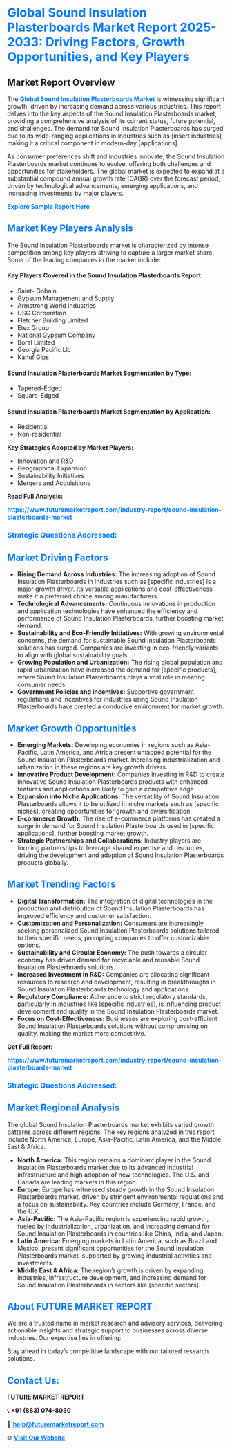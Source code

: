 <h1 style="color: #007BFF;">Global Sound Insulation Plasterboards Market Report 2025-2033: Driving Factors, Growth Opportunities, and Key Players</h1>

<section id="overview">
<h2>Market Report Overview</h2>
<p>The <a href="https://www.futuremarketreport.com/industry-report/sound-insulation-plasterboards-market" style="color: #007BFF; text-decoration: none;"><strong>Global Sound Insulation Plasterboards Market</strong></a> is witnessing significant growth, driven by increasing demand across various industries. This report delves into the key aspects of the Sound Insulation Plasterboards market, providing a comprehensive analysis of its current status, future potential, and challenges. The demand for Sound Insulation Plasterboards has surged due to its wide-ranging applications in industries such as [insert industries], making it a critical component in modern-day [applications].</p>
<p>As consumer preferences shift and industries innovate, the Sound Insulation Plasterboards market continues to evolve, offering both challenges and opportunities for stakeholders. The global market is expected to expand at a substantial compound annual growth rate (CAGR) over the forecast period, driven by technological advancements, emerging applications, and increasing investments by major players.</p>
</section>

<section id="overview">
<p><a href="https://www.futuremarketreport.com/request-sample/reportId=114765" style="color: #007BFF; text-decoration: none;"><strong>Explore Sample Report Here</strong></a></p>
</section>

<section id="key-players">
<h2 style="color: #007BFF;">Market Key Players Analysis</h2>
<p>The Sound Insulation Plasterboards market is characterized by intense competition among key players striving to capture a larger market share. Some of the leading companies in the market include:</p>
<h4>Key Players Covered in the Sound Insulation Plasterboards Report:</h4>
<ul><li>Saint- Gobain</li><li>Gypsum Management and Supply</li><li>Armstrong World Industries</li><li>USG Corporation</li><li>Fletcher Building Limited</li><li>Etex Group</li><li>National Gypsum Company</li><li>Boral Limited</li><li>Georgia Pacific Llc</li><li>Kanuf Gips</li></ul>
<h4>Sound Insulation Plasterboards Market Segmentation by Type:</h4>
<ul><li>Tapered-Edged</li><li>Square-Edged</li></ul>

<h4>Sound Insulation Plasterboards Market Segmentation by Application:</h4>
<ul><li>Residential</li><li>Non-residential</li></ul>
<p><strong>Key Strategies Adopted by Market Players:</strong></p>
<ul>
<li>Innovation and R&D</li>
<li>Geographical Expansion</li>
<li>Sustainability Initiatives</li>
<li>Mergers and Acquisitions</li>
</ul>
</section>

<section>
<p><strong>Read Full Analysis: </strong></p><a href="https://www.futuremarketreport.com/industry-report/sound-insulation-plasterboards-market" style="color: #007BFF; text-decoration: none;"><strong>https://www.futuremarketreport.com/industry-report/sound-insulation-plasterboards-market</strong></a>
<h3 style="color: #007BFF;">Strategic Questions Addressed:</h3>
</section>

<section id="driving-factors">
<h2 style="color: #007BFF;">Market Driving Factors</h2>
<ul>
<li><strong>Rising Demand Across Industries:</strong> The increasing adoption of Sound Insulation Plasterboards in industries such as [specific industries] is a major growth driver. Its versatile applications and cost-effectiveness make it a preferred choice among manufacturers.</li>
<li><strong>Technological Advancements:</strong> Continuous innovations in production and application technologies have enhanced the efficiency and performance of Sound Insulation Plasterboards, further boosting market demand.</li>
<li><strong>Sustainability and Eco-Friendly Initiatives:</strong> With growing environmental concerns, the demand for sustainable Sound Insulation Plasterboards solutions has surged. Companies are investing in eco-friendly variants to align with global sustainability goals.</li>
<li><strong>Growing Population and Urbanization:</strong> The rising global population and rapid urbanization have increased the demand for [specific products], where Sound Insulation Plasterboards plays a vital role in meeting consumer needs.</li>
<li><strong>Government Policies and Incentives:</strong> Supportive government regulations and incentives for industries using Sound Insulation Plasterboards have created a conducive environment for market growth.</li>
</ul>
</section>

<section id="growth-opportunities">
<h2 style="color: #007BFF;">Market Growth Opportunities</h2>
<ul>
<li><strong>Emerging Markets:</strong> Developing economies in regions such as Asia-Pacific, Latin America, and Africa present untapped potential for the Sound Insulation Plasterboards market. Increasing industrialization and urbanization in these regions are key growth drivers.</li>
<li><strong>Innovative Product Development:</strong> Companies investing in R&D to create innovative Sound Insulation Plasterboards products with enhanced features and applications are likely to gain a competitive edge.</li>
<li><strong>Expansion into Niche Applications:</strong> The versatility of Sound Insulation Plasterboards allows it to be utilized in niche markets such as [specific niches], creating opportunities for growth and diversification.</li>
<li><strong>E-commerce Growth:</strong> The rise of e-commerce platforms has created a surge in demand for Sound Insulation Plasterboards used in [specific applications], further boosting market growth.</li>
<li><strong>Strategic Partnerships and Collaborations:</strong> Industry players are forming partnerships to leverage shared expertise and resources, driving the development and adoption of Sound Insulation Plasterboards products globally.</li>
</ul>
</section>

<section id="trending-factors">
<h2 style="color: #007BFF;">Market Trending Factors</h2>
<ul>
<li><strong>Digital Transformation:</strong> The integration of digital technologies in the production and distribution of Sound Insulation Plasterboards has improved efficiency and customer satisfaction.</li>
<li><strong>Customization and Personalization:</strong> Consumers are increasingly seeking personalized Sound Insulation Plasterboards solutions tailored to their specific needs, prompting companies to offer customizable options.</li>
<li><strong>Sustainability and Circular Economy:</strong> The push towards a circular economy has driven demand for recyclable and reusable Sound Insulation Plasterboards solutions.</li>
<li><strong>Increased Investment in R&D:</strong> Companies are allocating significant resources to research and development, resulting in breakthroughs in Sound Insulation Plasterboards technology and applications.</li>
<li><strong>Regulatory Compliance:</strong> Adherence to strict regulatory standards, particularly in industries like [specific industries], is influencing product development and quality in the Sound Insulation Plasterboards market.</li>
<li><strong>Focus on Cost-Effectiveness:</strong> Businesses are exploring cost-efficient Sound Insulation Plasterboards solutions without compromising on quality, making the market more competitive.</li>
</ul>
</section>

<section>
<p><strong>Get Full Report: </strong></p><a href="https://www.futuremarketreport.com/industry-report/sound-insulation-plasterboards-market" style="color: #007BFF; text-decoration: none;"><strong>https://www.futuremarketreport.com/industry-report/sound-insulation-plasterboards-market</strong></a>
<h3 style="color: #007BFF;">Strategic Questions Addressed:</h3>
</section>


<section id="regional-analysis">
<h2 style="color: #007BFF;">Market Regional Analysis</h2>
<p>The global Sound Insulation Plasterboards market exhibits varied growth patterns across different regions. The key regions analyzed in this report include North America, Europe, Asia-Pacific, Latin America, and the Middle East & Africa:</p>
<ul>
<li><strong>North America:</strong> This region remains a dominant player in the Sound Insulation Plasterboards market due to its advanced industrial infrastructure and high adoption of new technologies. The U.S. and Canada are leading markets in this region.</li>
<li><strong>Europe:</strong> Europe has witnessed steady growth in the Sound Insulation Plasterboards market, driven by stringent environmental regulations and a focus on sustainability. Key countries include Germany, France, and the U.K.</li>
<li><strong>Asia-Pacific:</strong> The Asia-Pacific region is experiencing rapid growth, fueled by industrialization, urbanization, and increasing demand for Sound Insulation Plasterboards in countries like China, India, and Japan.</li>
<li><strong>Latin America:</strong> Emerging markets in Latin America, such as Brazil and Mexico, present significant opportunities for the Sound Insulation Plasterboards market, supported by growing industrial activities and investments.</li>
<li><strong>Middle East & Africa:</strong> The region’s growth is driven by expanding industries, infrastructure development, and increasing demand for Sound Insulation Plasterboards in sectors like [specific sectors].</li>
</ul>
</section>

<footer>
<h2 style="color: #007BFF;">About FUTURE MARKET REPORT</h2>
<p>We are a trusted name in market research and advisory services, delivering actionable insights and strategic support to businesses across diverse industries. Our expertise lies in offering:</p>

<p>Stay ahead in today’s competitive landscape with our tailored research solutions.</p>

<h2 style="color: #007BFF;">Contact Us:</h2>
<p><strong>FUTURE MARKET REPORT</strong></p>
<p>📞 <strong>+91 (883) 074-8030</strong></p>
<p>📧 <strong><a href="mailto:help@futuremarketreport.com" style="color: #007BFF;">help@futuremarketreport.com</a></strong></p>
<p>🌐 <strong><a href="https://www.futuremarketreport.com/" style="color: #007BFF;">Visit Our Website</a></strong></p>
</footer>